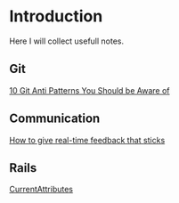 # Introduction 

Here I will collect usefull notes.

## Git

[10 Git Anti Patterns You Should be Aware of](https://speakerdeck.com/lemiorhan/10-git-anti-patterns-you-should-be-aware-of)


## Communication

[How to give real-time feedback that sticks](https://speakerdeck.com/wjessup/building-better-people-how-to-give-real-time-feedback-that-sticks)

## Rails

[CurrentAttributes](http://edgeapi.rubyonrails.org/classes/ActiveSupport/CurrentAttributes.html)